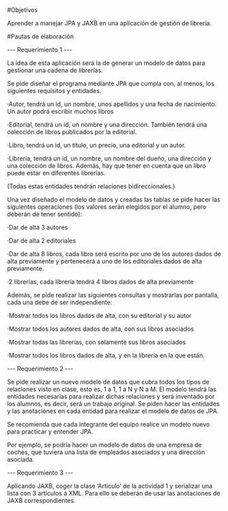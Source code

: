 #Objetivos

Aprender a manejar JPA y JAXB en una aplicación de gestión de librería.

#Pautas de elaboración

--- Requerimiento 1 ---

La idea de esta aplicación será la de generar un modelo de datos para gestionar una cadena de librerías.

Se pide diseñar el programa mediante JPA que cumpla con, al menos, los siguientes requisitos y entidades.

·Autor, tendrá un id, un nombre, unos apellidos y una fecha de nacimiento. Un autor podrá escribir muchos libros

·Editorial, tendrá un id, un nombre y una dirección. También tendrá una colección de libros publicados por la editorial.

·Libro, tendrá un id, un título, un precio, una editorial y un autor.

·Librería, tendrá un id, un nombre, un nombre del dueño, una dirección y una colección de libros. Además, hay que tener en cuenta que un libro puede estar en diferentes librerías.

(Todas estas entidades tendrán relaciones bidireccionales.)

Una vez diseñado el modelo de datos y creadas las tablas se pide hacer las siguientes operaciones (los valores serán elegidos por el alumno, pero deberán de tener sentido):

·Dar de alta 3 autores

·Dar de alta 2 editoriales

·Dar de alta 8 libros, cada libro será escrito por uno de los autores dados de alta previamente y pertenecerá a uno de los editoriales dados de alta previamente.

·2 librerías, cada librería tendrá 4 libros dados de alta previamente

Además, se pide realizar las siguientes consultas y mostrarlas por pantalla, cada una debe de ser independiente:

·Mostrar todos los libros dados de alta, con su editorial y su autor

·Mostrar todos los autores dados de alta, con sus libros asociados

·Mostrar todas las librerías, con solamente sus libros asociados

·Mostrar todos los libros dados de alta, y en la librería en la que están.

--- Requerimiento 2 ---

Se pide realizar un nuevo modelo de datos que cubra todos los tipos de relaciones visto en clase, esto es, 1 a 1, 1 a N y N a M. El modelo tendrá las entidades necesarias para realizar dichas relaciones y será inventado por los alumnos, es decir, será un trabajo original. Se piden hacer las entidades y las anotaciones en cada entidad para realizar el modelo de datos de JPA.

Se recomienda que cada integrante del equipo realice un modelo nuevo para practicar y entender JPA.

Por ejemplo, se podría hacer un modelo de datos de una empresa de coches, que tuviera una lista de empleados asociados y una dirección asociada.

--- Requerimiento 3 ---

Aplicando JAXB, coger la clase ‘Articulo’ de la actividad 1 y serializar una lista con 3 artículos a XML. Para ello se deberán de usar las anotaciones de JAXB correspondientes.